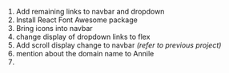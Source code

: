 1. Add remaining links to navbar and dropdown
2. Install React Font Awesome package
3. Bring icons into navbar
4. change display of dropdown links to flex
5. Add scroll display change to navbar *(refer to previous project)*
6. mention about the domain name to Annile
7.  